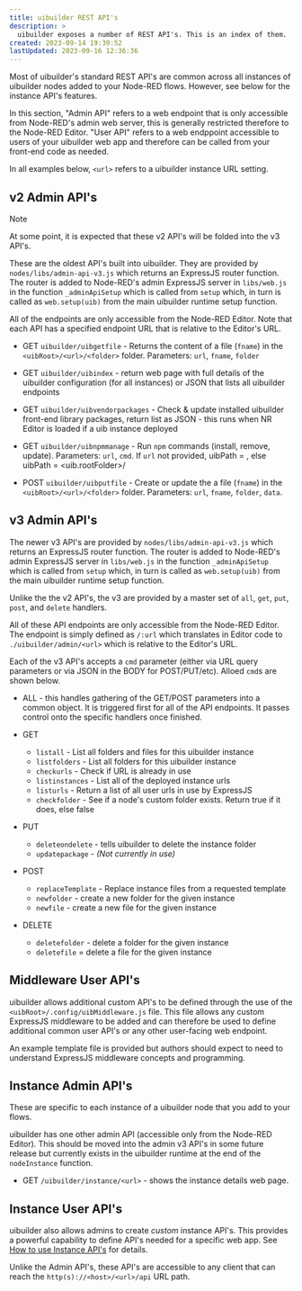 ```yaml
---
title: uibuilder REST API's
description: >
  uibuilder exposes a number of REST API's. This is an index of them.
created: 2023-09-14 19:39:52
lastUpdated: 2023-09-16 12:36:36
---
```


Most of uibuilder's standard REST API's are common across all instances of uibuilder nodes added to your Node-RED flows. However, see below for the instance API's features.

In this section, "Admin API" refers to a web endpoint that is only accessible from Node-RED's admin web server, this is generally restricted therefore to the Node-RED Editor. "User API" refers to a web endppoint accessible to users of your uibuilder web app and therefore can be called from your front-end code as needed.

In all examples below, `<url>` refers to a uibuilder instance URL setting.

## v2 Admin API's

> [!NOTE]
> At some point, it is expected that these v2 API's will be folded into the v3 API's.

These are the oldest API's built into uibuilder. They are provided by `nodes/libs/admin-api-v3.js` which returns an ExpressJS router function. The router is added to Node-RED's admin ExpressJS server in `libs/web.js` in the function `_adminApiSetup` which is called from `setup` which, in turn is called as `web.setup(uib)` from the main uibuilder runtime setup function.

All of the endpoints are only accessible from the Node-RED Editor. Note that each API has a specified endpoint URL that is relative to the Editor's URL.

* GET `uibuilder/uibgetfile` - Returns the content of a file (`fname`) in the `<uibRoot>/<url>/<folder>` folder. Parameters: `url`, `fname`, `folder`

* GET `uibuilder/uibindex` - return web page with full details of the uibuilder configuration (for all instances) or JSON that lists all uibuilder endpoints

* GET `uibuilder/uibvendorpackages` - Check & update installed uibuilder front-end library packages, return list as JSON - this runs when NR Editor is loaded if a uib instance deployed

* GET `uibuilder/uibnpmmanage` - Run `npm` commands (install, remove, update). Parameters: `url`, `cmd`. If `url` not provided, uibPath = <userDir>, else uibPath = <uib.rootFolder>/<url>

* POST `uibuilder/uibputfile` - Create or update the a file (`fname`) in the `<uibRoot>/<url>/<folder>` folder. Parameters: `url`, `fname`, `folder`, `data`.

## v3 Admin API's

The newer v3 API's are provided by `nodes/libs/admin-api-v3.js` which returns an ExpressJS router function. The router is added to Node-RED's admin ExpressJS server in `libs/web.js` in the function `_adminApiSetup` which is called from `setup` which, in turn is called as `web.setup(uib)` from the main uibuilder runtime setup function.

Unlike the the v2 API's, the v3 are provided by a master set of `all`, `get`, `put`, `post`, and `delete` handlers.

All of these API endpoints are only accessible from the Node-RED Editor. The endpoint is simply defined as `/:url` which translates in Editor code to `./uibuilder/admin/<url>` which is relative to the Editor's URL.

Each of the v3 API's accepts a `cmd` parameter (either via URL query parameters or via JSON in the BODY for POST/PUT/etc). Alloed `cmd`s are shown below.

* ALL - this handles gathering of the GET/POST parameters into a common object. It is triggered first for all of the API endpoints. It passes control onto the specific handlers once finished.

* GET 
  * `listall` - List all folders and files for this uibuilder instance
  * `listfolders` - List all folders for this uibuilder instance
  * `checkurls` - Check if URL is already in use
  * `listinstances` - List all of the deployed instance urls
  * `listurls` - Return a list of all user urls in use by ExpressJS
  * `checkfolder` - See if a node's custom folder exists. Return true if it does, else false
* PUT
  * `deleteondelete` - tells uibuilder to delete the instance folder
  * `updatepackage` - *(Not currently in use)*
* POST
  * `replaceTemplate` - Replace instance files from a requested template
  * `newfolder` - create a new folder for the given instance
  * `newfile` - create a new file for the given instance
* DELETE
  * `deletefolder` - delete a folder for the given instance
  * `deletefile` = delete a file for the given instance

## Middleware User API's

uibuilder allows additional custom API's to be defined through the use of the `<uibRoot>/.config/uibMiddleware.js` file. This file allows any custom ExpressJS middleware to be added and can therefore be used to define additional common user API's or any other user-facing web endpoint.

An example template file is provided but authors should expect to need to understand ExpressJS middleware concepts and programming.

## Instance Admin API's

These are specific to each instance of a uibuilder node that you add to your flows.

uibuilder has one other admin API (accessible only from the Node-RED Editor). This should be moved into the admin v3 API's in some future release but currently exists in the uibuilder runtime at the end of the `nodeInstance` function.

* GET `/uibuilder/instance/<url>` - shows the instance details web page.

## Instance User API's

uibuilder also allows admins to create *custom* instance API's. This provides a powerful capability to define API's needed for a specific web app. See [How to use Instance API's](how-to/instance-apis?id=how-to-use-instance-api39s) for details.

Unlike the Admin API's, these API's are accessible to any client that can reach the `http(s)://<host>/<url>/api` URL path.
